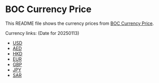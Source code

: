 # BOC Currency Price

This README file shows the currency prices from [BOC Currency Price](https://www.boc.cn/sourcedb/whpj/).

Currency links: (Date for 20250113)

- [USD](https://bocurrencyprice.techina.science/BOC_CURRENCY_PRICE/USD/20250113.json)
- [AED](https://bocurrencyprice.techina.science/BOC_CURRENCY_PRICE/AED/20250113.json)
- [HKD](https://bocurrencyprice.techina.science/BOC_CURRENCY_PRICE/HKD/20250113.json)
- [EUR](https://bocurrencyprice.techina.science/BOC_CURRENCY_PRICE/EUR/20250113.json)
- [GBP](https://bocurrencyprice.techina.science/BOC_CURRENCY_PRICE/GBP/20250113.json)
- [JPY](https://bocurrencyprice.techina.science/BOC_CURRENCY_PRICE/JPY/20250113.json)
- [SAR](https://bocurrencyprice.techina.science/BOC_CURRENCY_PRICE/SAR/20250113.json)
